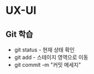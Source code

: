 # UX-UI 
## Git 학습
 * git status - 현재 상태 확인 
 * git add - 스테이지 영역으로 이동 
 * git commit -m "커밋 메세지" 
 
